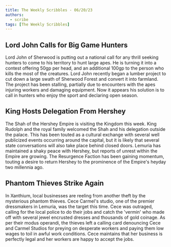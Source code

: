 ```yaml
---
title: The Weekly Scribbles - 06/20/23
authors:
  - scribe
tags: [The Weekly Scribbles]
---
```


## Lord John Calls for Big Game Hunters 
Lord John of Sherwood is putting out a national call for any thrill seeking hunters to come to his territory to hunt large apes. He is turning it into a contest offering 50gp per head, and an additional 100gp to the person who kills the most of the creatures. Lord John recently began a lumber project to cut down a large swath of Sherwood Forest and convert it into farmland. The project has been stalling, partially due to encounters with the apes injuring workers and damaging equipment. Now it appears his solution is to call in hunters who enjoy the sport and declaring open season.

## King Hosts Delegation From Hershey 
The Shah of the Hershey Empire is visiting the Kingdom this week. King Rudolph and the royal family welcomed the Shah and his delegation outside the palace. This has been touted as a cultural exchange with several well publicized events occurring around the capital, but it is likely that several state conversations will also take place behind closed doors. Lemuria has maintained a shaky peace with Hershey, but reports of unrest within the Empire are growing. The Resurgence Faction has been gaining momentum, touting a desire to return Hershey to the prominence of the Empire's heyday two millennia ago.

## Phantom Thieves Strike Again 
In Xanthium, local businesses are reeling from another theft by the mysterious phantom thieves. Cece Carmel's studio, one of the premier dressmakers in Lemuria, was the target this time. Cece was outraged, calling for the local police to do their jobs and catch the 'vermin' who made off with several jewel encrusted dresses and thousands of gold coinage. As per their modus operandi, the thieves left a calling card denouncing Cece and Carmel Studios for preying on desperate workers and paying them low wages to toil in awful work conditions. Cece maintains that her business is perfectly legal and her workers are happy to accept the jobs.
